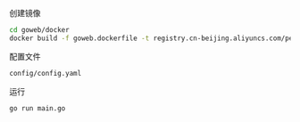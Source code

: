 创建镜像
```sh
cd goweb/docker
docker build -f goweb.dockerfile -t registry.cn-beijing.aliyuncs.com/pengji/dev:goweb-v1 .
```

配置文件
```sh
config/config.yaml
```

运行
```sh
go run main.go
```